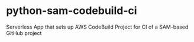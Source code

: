 # python-sam-codebuild-ci
Serverless App that sets up AWS CodeBuild Project for CI of a SAM-based GitHub project
